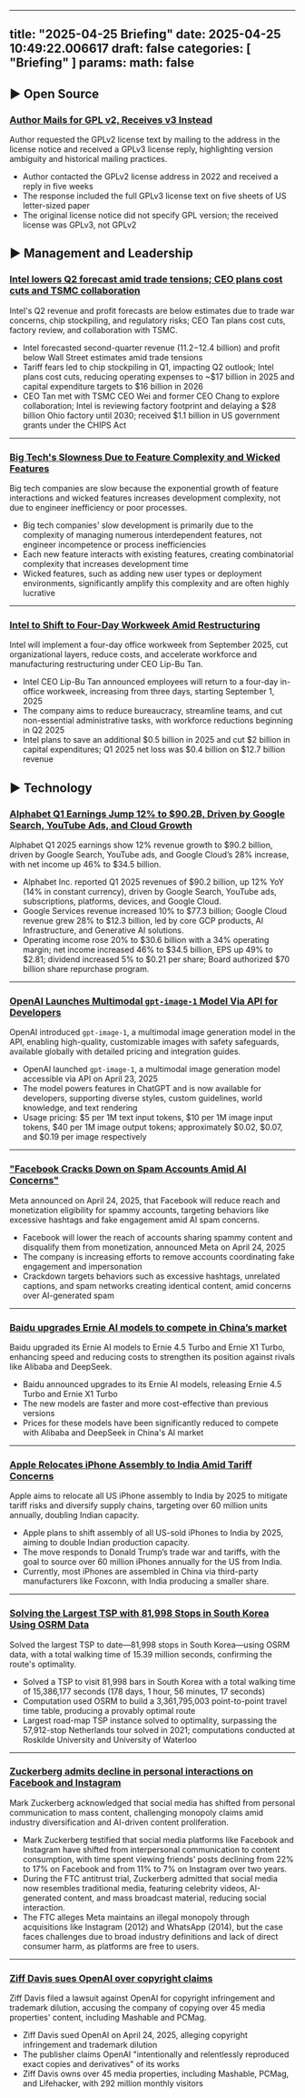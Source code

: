 
---
title: "2025-04-25 Briefing"
date: 2025-04-25 10:49:22.006617
draft: false
categories: [ "Briefing" ]
params:
  math: false
---

## ▶️ Open Source

### [Author Mails for GPL v2, Receives v3 Instead](https://code.mendhak.com/gpl-v2-address-letter/)
Author requested the GPLv2 license text by mailing to the address in the license notice and received a GPLv3 license reply, highlighting version ambiguity and historical mailing practices.

* Author contacted the GPLv2 license address in 2022 and received a reply in five weeks
* The response included the full GPLv3 license text on five sheets of US letter-sized paper
* The original license notice did not specify GPL version; the received license was GPLv3, not GPLv2



## ▶️ Management and Leadership

### [Intel lowers Q2 forecast amid trade tensions; CEO plans cost cuts and TSMC collaboration](https://www.reuters.com/business/intel-forecasts-second-quarter-revenue-below-estimates-fanning-tariff-worries-2025-04-24/)
Intel's Q2 revenue and profit forecasts are below estimates due to trade war concerns, chip stockpiling, and regulatory risks; CEO Tan plans cost cuts, factory review, and collaboration with TSMC.

* Intel forecasted second-quarter revenue ($11.2-$12.4 billion) and profit below Wall Street estimates amid trade tensions
* Tariff fears led to chip stockpiling in Q1, impacting Q2 outlook; Intel plans cost cuts, reducing operating expenses to ~$17 billion in 2025 and capital expenditure targets to $16 billion in 2026
* CEO Tan met with TSMC CEO Wei and former CEO Chang to explore collaboration; Intel is reviewing factory footprint and delaying a $28 billion Ohio factory until 2030; received $1.1 billion in US government grants under the CHIPS Act


---

### [Big Tech's Slowness Due to Feature Complexity and Wicked Features](https://www.seangoedecke.com/difficulty-in-big-tech/)
Big tech companies are slow because the exponential growth of feature interactions and wicked features increases development complexity, not due to engineer inefficiency or poor processes.

* Big tech companies' slow development is primarily due to the complexity of managing numerous interdependent features, not engineer incompetence or process inefficiencies
* Each new feature interacts with existing features, creating combinatorial complexity that increases development time
* Wicked features, such as adding new user types or deployment environments, significantly amplify this complexity and are often highly lucrative


---

### [Intel to Shift to Four-Day Workweek Amid Restructuring](https://www.theverge.com/news/655969/intel-q1-2025-earnings-first-new-ceo-lip-bu-tan)
Intel will implement a four-day office workweek from September 2025, cut organizational layers, reduce costs, and accelerate workforce and manufacturing restructuring under CEO Lip-Bu Tan.

* Intel CEO Lip-Bu Tan announced employees will return to a four-day in-office workweek, increasing from three days, starting September 1, 2025
* The company aims to reduce bureaucracy, streamline teams, and cut non-essential administrative tasks, with workforce reductions beginning in Q2 2025
* Intel plans to save an additional $0.5 billion in 2025 and cut $2 billion in capital expenditures; Q1 2025 net loss was $0.4 billion on $12.7 billion revenue



## ▶️ Technology

### [Alphabet Q1 Earnings Jump 12% to $90.2B, Driven by Google Search, YouTube Ads, and Cloud Growth](https://abc.xyz/assets/34/fa/ee06f3de4338b99acffc5c229d9f/2025q1-alphabet-earnings-release.pdf)
Alphabet Q1 2025 earnings show 12% revenue growth to $90.2 billion, driven by Google Search, YouTube ads, and Google Cloud’s 28% increase, with net income up 46% to $34.5 billion.

* Alphabet Inc. reported Q1 2025 revenues of $90.2 billion, up 12% YoY (14% in constant currency), driven by Google Search, YouTube ads, subscriptions, platforms, devices, and Google Cloud.
* Google Services revenue increased 10% to $77.3 billion; Google Cloud revenue grew 28% to $12.3 billion, led by core GCP products, AI Infrastructure, and Generative AI solutions.
* Operating income rose 20% to $30.6 billion with a 34% operating margin; net income increased 46% to $34.5 billion, EPS up 49% to $2.81; dividend increased 5% to $0.21 per share; Board authorized $70 billion share repurchase program.


---

### [OpenAI Launches Multimodal `gpt-image-1` Model Via API for Developers](https://openai.com/index/image-generation-api/)
OpenAI introduced `gpt-image-1`, a multimodal image generation model in the API, enabling high-quality, customizable images with safety safeguards, available globally with detailed pricing and integration guides.

* OpenAI launched `gpt-image-1`, a multimodal image generation model accessible via API on April 23, 2025
* The model powers features in ChatGPT and is now available for developers, supporting diverse styles, custom guidelines, world knowledge, and text rendering
* Usage pricing: $5 per 1M text input tokens, $10 per 1M image input tokens, $40 per 1M image output tokens; approximately $0.02, $0.07, and $0.19 per image respectively


---

### ["Facebook Cracks Down on Spam Accounts Amid AI Concerns"](https://techcrunch.com/2025/04/24/facebook-cracks-down-on-spammy-content-by-cutting-reach-and-monetization/)
Meta announced on April 24, 2025, that Facebook will reduce reach and monetization eligibility for spammy accounts, targeting behaviors like excessive hashtags and fake engagement amid AI spam concerns.

* Facebook will lower the reach of accounts sharing spammy content and disqualify them from monetization, announced Meta on April 24, 2025
* The company is increasing efforts to remove accounts coordinating fake engagement and impersonation
* Crackdown targets behaviors such as excessive hashtags, unrelated captions, and spam networks creating identical content, amid concerns over AI-generated spam


---

### [Baidu upgrades Ernie AI models to compete in China’s market](https://www.bloomberg.com/news/articles/2025-04-25/china-s-baidu-upgrades-ernie-ai-models-and-slashes-prices)
Baidu upgraded its Ernie AI models to Ernie 4.5 Turbo and Ernie X1 Turbo, enhancing speed and reducing costs to strengthen its position against rivals like Alibaba and DeepSeek.

* Baidu announced upgrades to its Ernie AI models, releasing Ernie 4.5 Turbo and Ernie X1 Turbo
* The new models are faster and more cost-effective than previous versions
* Prices for these models have been significantly reduced to compete with Alibaba and DeepSeek in China's AI market


---

### [Apple Relocates iPhone Assembly to India Amid Tariff Concerns](https://www.ft.com/content/c2be45b8-cfad-4cbb-9a1a-bfd0626be372?accessToken=zwAGM5TVpnfokdPCvkW4z61Mu9OaGr_QYmvjcg.MEYCIQDZglJ3_KMJyEa-1SqGkciNGvy-4T1skuN0UPRNLw7QhgIhAO69nQj0pGl-gxTOAHyYwi97ZZFY-cmxaEfTeNpLTXMg&sharetype=gift&token=98cc4ca4-70f2-4b8a-a2d0-1e554d3459a1)
Apple aims to relocate all US iPhone assembly to India by 2025 to mitigate tariff risks and diversify supply chains, targeting over 60 million units annually, doubling Indian capacity.

* Apple plans to shift assembly of all US-sold iPhones to India by 2025, aiming to double Indian production capacity.
* The move responds to Donald Trump’s trade war and tariffs, with the goal to source over 60 million iPhones annually for the US from India.
* Currently, most iPhones are assembled in China via third-party manufacturers like Foxconn, with India producing a smaller share.


---

### [Solving the Largest TSP with 81,998 Stops in South Korea Using OSRM Data](https://www.math.uwaterloo.ca/tsp/korea/index.html)
Solved the largest TSP to date—81,998 stops in South Korea—using OSRM data, with a total walking time of 15.39 million seconds, confirming the route's optimality.

* Solved a TSP to visit 81,998 bars in South Korea with a total walking time of 15,386,177 seconds (178 days, 1 hour, 56 minutes, 17 seconds)
* Computation used OSRM to build a 3,361,795,003 point-to-point travel time table, producing a provably optimal route
* Largest road-map TSP instance solved to optimality, surpassing the 57,912-stop Netherlands tour solved in 2021; computations conducted at Roskilde University and University of Waterloo


---

### [Zuckerberg admits decline in personal interactions on Facebook and Instagram](https://www.newyorker.com/culture/infinite-scroll/mark-zuckerberg-says-social-media-is-over)
Mark Zuckerberg acknowledged that social media has shifted from personal communication to mass content, challenging monopoly claims amid industry diversification and AI-driven content proliferation.

* Mark Zuckerberg testified that social media platforms like Facebook and Instagram have shifted from interpersonal communication to content consumption, with time spent viewing friends’ posts declining from 22% to 17% on Facebook and from 11% to 7% on Instagram over two years.
* During the FTC antitrust trial, Zuckerberg admitted that social media now resembles traditional media, featuring celebrity videos, AI-generated content, and mass broadcast material, reducing social interaction.
* The FTC alleges Meta maintains an illegal monopoly through acquisitions like Instagram (2012) and WhatsApp (2014), but the case faces challenges due to broad industry definitions and lack of direct consumer harm, as platforms are free to users.


---

### [Ziff Davis sues OpenAI over copyright claims](https://www.nytimes.com/2025/04/24/business/media/ziff-davis-openai-lawsuit.html)
Ziff Davis filed a lawsuit against OpenAI for copyright infringement and trademark dilution, accusing the company of copying over 45 media properties' content, including Mashable and PCMag.

* Ziff Davis sued OpenAI on April 24, 2025, alleging copyright infringement and trademark dilution
* The publisher claims OpenAI "intentionally and relentlessly reproduced exact copies and derivatives" of its works
* Ziff Davis owns over 45 media properties, including Mashable, PCMag, and Lifehacker, with 292 million monthly visitors



